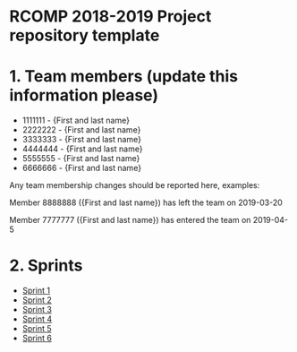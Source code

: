 RCOMP 2018-2019 Project repository template
===========================================
# 1. Team members (update this information please) #
  * 1111111 - {First and last name} 
  * 2222222 - {First and last name} 
  * 3333333 - {First and last name} 
  * 4444444 - {First and last name} 
  * 5555555 - {First and last name} 
  * 6666666 - {First and last name} 

Any team membership changes should be reported here, examples:

Member 8888888 ({First and last name}) has left the team on 2019-03-20

Member 7777777 ({First and last name}) has entered the team on 2019-04-5
# 2. Sprints #
  * [Sprint 1](doc/sprint1/)
  * [Sprint 2](doc/sprint2/)
  * [Sprint 3](doc/sprint3/)
  * [Sprint 4](doc/sprint4/)
  * [Sprint 5](doc/sprint5/)
  * [Sprint 6](doc/sprint6/)
